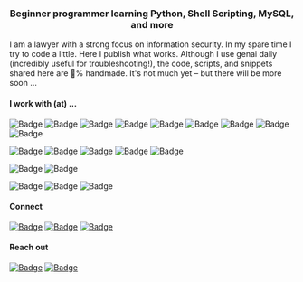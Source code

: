 <h3 align="center">Beginner programmer learning Python, Shell Scripting, MySQL, and more</h3>

<p>I am a lawyer with a strong focus on information security. In my spare time I try to code a little. Here I publish what works. Although I use genai daily (incredibly useful for troubleshooting!), the code, scripts, and snippets shared here are &#128175;% handmade. It's not much yet &ndash; but there will be more soon ...</p>

<h4>I work with (at) ...</h4>

<p>
    <img src="https://img.shields.io/badge/Python-323232?style=flat-square" alt="Badge">
    <img src="https://img.shields.io/badge/Shell%20Scripting-323232?style=flat-square" alt="Badge">
    <img src="https://img.shields.io/badge/MySQL-323232?style=flat-square" alt="Badge">
    <img src="https://img.shields.io/badge/YAML-323232?style=flat-square" alt="Badge">
    <img src="https://img.shields.io/badge/HTML-323232?style=flat-square" alt="Badge">
    <img src="https://img.shields.io/badge/CSS-323232?style=flat-square" alt="Badge">
    <img src="https://img.shields.io/badge/JavaScript-323232?style=flat-square" alt="Badge">
    <img src="https://img.shields.io/badge/BASIC-323232?style=flat-square" alt="Badge">
    <img src="https://img.shields.io/badge/LaTeX-323232?style=flat-square" alt="Badge">
</p>

<p>
    <img src="https://img.shields.io/badge/PyCharm-grey?style=flat-square" alt="Badge">
    <img src="https://img.shields.io/badge/Docker-grey?style=flat-square" alt="Badge">
    <img src="https://img.shields.io/badge/Kubernetes-grey?style=flat-square" alt="Badge">
    <img src="https://img.shields.io/badge/Google%20Cloud-grey?style=flat-square" alt="Badge">
    <img src="https://img.shields.io/badge/Ansible-grey?style=flat-square" alt="Badge">
</p>

<p>
    <img src="https://img.shields.io/badge/Networking-lightgrey?style=flat-square" alt="Badge">
    <img src="https://img.shields.io/badge/TCP%2FIP-lightgrey?style=flat-square" alt="Badge">
</p>

<p>
    <img src="https://img.shields.io/badge/Linux-ebebeb?style=flat-square" alt="Badge">
    <img src="https://img.shields.io/badge/Windows-ebebeb?style=flat-square" alt="Badge">
    <img src="https://img.shields.io/badge/macOS-ebebeb?style=flat-square" alt="Badge">
</p>

<h4>Connect</h4>

<p>
    <a href="https://x.com/january1073"><img src="https://img.shields.io/badge/X.com-magenta?style=flat-square" alt="Badge"></a>  
    <a href="https://tryhackme.com/p/january1073"><img src="https://img.shields.io/badge/TryHackMe-magenta?style=flat-square" alt="Badge"></a>
    <a href="https://www.linkedin.com/in/fongern" target="_blank"><img src="https://img.shields.io/badge/LinkedIn-magenta?style=flat-square" alt="Badge"></a>
</p>

<h4>Reach out</h4>

<p> 
    <a href="mailto:january1073@yahoo.com" target="_blank"><img src="https://img.shields.io/badge/Email-323232?style=flat-square" alt="Badge"></a>
    <a href="https://keys.openpgp.org/vks/v1/by-fingerprint/12E72BB71FE10C5C0BC5687B70493AE9DCEF9877" target="_blank"><img src="https://img.shields.io/badge/PGP Key-323232?style=flat-square&logo=gnuprivacyguard" alt="Badge"></a>
</p> 
